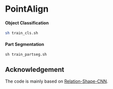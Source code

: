 # PointAlign

#### Object Classification

```sh
sh train_cls.sh
```



#### Part Segmentation

```shell
sh train_partseg.sh
```





## Acknowledgement

The code is mainly based on [Relation-Shape-CNN](https://github.com/Yochengliu/Relation-Shape-CNN).
